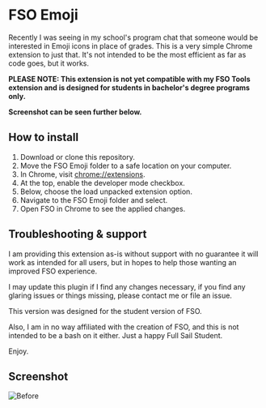 # FSO Emoji
Recently I was seeing in my school's program chat that someone would be interested in Emoji icons in place of grades.
This is a very simple Chrome extension to just that. It's not intended to be the most efficient as far as code goes, but it works.

**PLEASE NOTE: This extension is not yet compatible with my FSO Tools extension and is designed for students in bachelor's degree programs only.**

**Screenshot can be seen further below.**

## How to install
1. Download or clone this repository.
2. Move the FSO Emoji folder to a safe location on your computer.
3. In Chrome, visit [chrome://extensions](chrome://extensions).
4. At the top, enable the developer mode checkbox.
5. Below, choose the load unpacked extension option.
6. Navigate to the FSO Emoji folder and select.
7. Open FSO in Chrome to see the applied changes.

## Troubleshooting & support
I am providing this extension as-is without support with no guarantee it will work as intended for all users, but in hopes to help those wanting an improved FSO experience.

I may update this plugin if I find any changes necessary, if you find any glaring issues or things missing, please contact me or file an issue.

This version was designed for the student version of FSO.

Also, I am in no way affiliated with the creation of FSO, and this is not intended to be a bash on it either. Just a happy Full Sail Student.

Enjoy.

## Screenshot
![Before](https://i.imgur.com/Q7GYBJ3.png)
